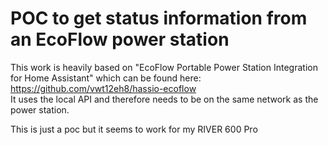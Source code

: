 # POC to get status information from an EcoFlow power station

This work is heavily based on "EcoFlow Portable Power Station Integration for Home Assistant" which can be found here:  
https://github.com/vwt12eh8/hassio-ecoflow  
It uses the local API and therefore needs to be on the same network as the power station.

This is just a poc but it seems to work for my RIVER 600 Pro
